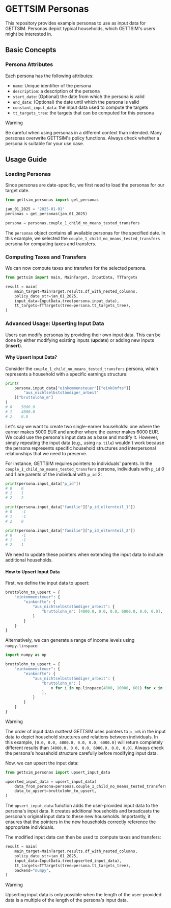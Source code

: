 # GETTSIM Personas

This repository provides example personas to use as input data for GETTSIM. Personas
depict typical households, which GETTSIM's users might be interested in.

## Basic Concepts

### Persona Attributes

Each persona has the following attributes:

- `name`: Unique identifier of the persona
- `description`: a description of the persona
- `start_date`: (Optional) the date from which the persona is valid
- `end_date`: (Optional) the date until which the persona is valid
- `constant_input_data`: the input data used to compute the targets
- `tt_targets_tree`: the targets that can be computed for this persona

> [!WARNING]
> Be careful when using personas in a different context than intended. Many personas
> overwrite GETTSIM's policy functions. Always check whether a persona is suitable for
> your use case.

## Usage Guide

### Loading Personas

Since personas are date-specific, we first need to load the personas for our target
date.

```python
from gettsim_personas import get_personas

jan_01_2025 = "2025-01-01"
personas = get_personas(jan_01_2025)

persona = personas.couple_1_child_no_means_tested_transfers
```

The `personas` object contains all available personas for the specified date. In this
example, we selected the `couple_1_child_no_means_tested_transfers` persona for
computing taxes and transfers.

### Computing Taxes and Transfers

We can now compute taxes and transfers for the selected persona.

```python
from gettsim import main, MainTarget, InputData, TTTargets

result = main(
    main_target=MainTarget.results.df_with_nested_columns,
    policy_date_str=jan_01_2025,
    input_data=InputData.tree(persona.input_data),
    tt_targets=TTTargets(tree=persona.tt_targets_tree),
)
```

### Advanced Usage: Upserting Input Data

Users can modify personas by providing their own input data. This can be done by either
modifying existing inputs (**up**date) or adding new inputs (in**sert**).

#### Why Upsert Input Data?

Consider the `couple_1_child_no_means_tested_transfers` persona, which represents a
household with a specific earnings structure:

```python
print(
    persona.input_data["einkommensteuer"]["einkünfte"][
        "aus_nichtselbstständiger_arbeit"
    ]["bruttolohn_m"]
)
# 0    5000.0
# 1    4000.0
# 2    0.0
```

Let's say we want to create two single-earner households: one where the earner makes
5000 EUR and another where the earner makes 6000 EUR. We could use the persona's input
data as a base and modify it. However, simply repeating the input data (e.g., using
`np.tile`) wouldn't work because the persona represents specific household structures
and interpersonal relationships that we need to preserve.

For instance, GETTSIM requires pointers to individuals' parents. In the
`couple_1_child_no_means_tested_transfers` persona, individuals with `p_id` 0 and 1 are
parents of the individual with `p_id` 2:

```python
print(persona.input_data["p_id"])
# 0    0
# 1    1
# 2    2

print(persona.input_data["familie"]["p_id_elternteil_1"])
# 0    -1
# 1    -1
# 2    0

print(persona.input_data["familie"]["p_id_elternteil_2"])
# 0    -1
# 1    -1
# 2    1
```

We need to update these pointers when extending the input data to include additional
households.

#### How to Upsert Input Data

First, we define the input data to upsert:

```python
bruttolohn_to_upsert = {
    "einkommensteuer": {
        "einkünfte": {
            "aus_nichtselbstständiger_arbeit": {
                "bruttolohn_m": [4000.0, 0.0, 0.0, 6000.0, 0.0, 0.0],
            }
        }
    }
}
```

Alternatively, we can generate a range of income levels using `numpy.linspace`:

```python
import numpy as np

bruttolohn_to_upsert = {
    "einkommensteuer": {
        "einkünfte": {
            "aus_nichtselbstständiger_arbeit": {
                "bruttolohn_m": [
                    x for i in np.linspace(4000, 10000, 601) for x in [i, 0.0, 0.0]
                ],
            }
        }
    }
}
```

> [!WARNING]
> The order of input data matters! GETTSIM uses pointers to `p_id`s in the input data to
> depict household structures and relations between individuals. In this example,
> `[0.0, 0.0, 4000.0, 0.0, 0.0, 6000.0]` will return completely different results than
> `[4000.0, 0.0, 0.0, 6000.0, 0.0, 0.0]`. Always check the persona's household structure
> carefully before modifying input data.

Now, we can upsert the input data:

```python
from gettsim_personas import upsert_input_data

upserted_input_data = upsert_input_data(
    data_from_persona=personas.couple_1_child_no_means_tested_transfers.input_data,
    data_to_upsert=bruttolohn_to_upsert,
)
```

The `upsert_input_data` function adds the user-provided input data to the persona's
input data. It creates additional households and broadcasts the persona's original input
data to these new households. Importantly, it ensures that the pointers in the new
households correctly reference the appropriate individuals.

The modified input data can then be used to compute taxes and transfers:

```python
result = main(
    main_target=MainTarget.results.df_with_nested_columns,
    policy_date_str=jan_01_2025,
    input_data=InputData.tree(upserted_input_data),
    tt_targets=TTTargets(tree=persona.tt_targets_tree),
    backend="numpy",
)
```

> [!WARNING]
> Upserting input data is only possible when the length of the user-provided data is a
> multiple of the length of the persona's input data.
